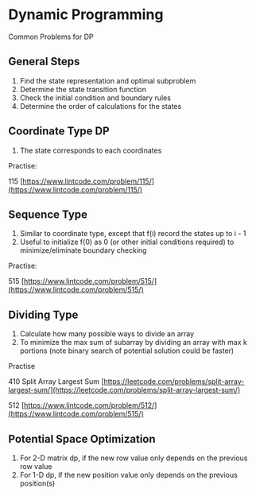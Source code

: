 # Dynamic Programming

Common Problems for DP

## General Steps

1. Find the state representation and optimal subproblem&#x20;
2. Determine the state transition function
3. Check the initial condition and boundary rules
4. Determine the order of calculations for the states

## Coordinate Type DP

1. The state corresponds to each coordinates&#x20;

Practise:

115 [https://www.lintcode.com/problem/115/](https://www.lintcode.com/problem/115/)

## Sequence Type

1. Similar to coordinate type, except that f(i) record the states up to i - 1
2. Useful to initialize f(0) as 0 (or other initial conditions required) to minimize/eliminate boundary checking&#x20;

Practise:

515 [https://www.lintcode.com/problem/515/](https://www.lintcode.com/problem/515/)

## Dividing Type

1. Calculate how many possible ways to divide an array
2. To minimize the max sum of subarray by dividing an array with max k portions (note binary search of potential solution could be faster)

Practise

410 Split Array Largest Sum [https://leetcode.com/problems/split-array-largest-sum/](https://leetcode.com/problems/split-array-largest-sum/)

512 [https://www.lintcode.com/problem/512/](https://www.lintcode.com/problem/515/)

## Potential Space Optimization

1. For 2-D matrix dp, if the new row value only depends on the previous row value
2. For 1-D dp, if the new position value only depends on the previous position(s)
